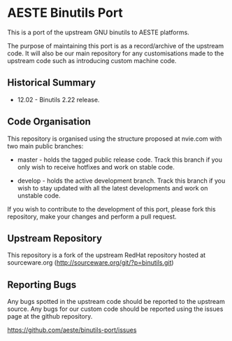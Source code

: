 AESTE Binutils Port
===================
This is a port of the upstream GNU binutils to AESTE platforms.

The purpose of maintaining this port is as a record/archive of the
upstream code. It will also be our main repository for any
customisations made to the upstream code such as introducing custom
machine code.


Historical Summary
------------------
* 12.02 - Binutils 2.22 release.


Code Organisation
-----------------
This repository is organised using the structure proposed at nvie.com
with two main public branches:

* master - holds the tagged public release code. Track this branch if
  you only wish to receive hotfixes and work on stable code.

* develop - holds the active development branch. Track this branch if
  you wish to stay updated with all the latest developments and work
  on unstable code.

If you wish to contribute to the development of this port, please fork
this repository, make your changes and perform a pull request.


Upstream Repository 
------------------- 
This repository is a fork of the upstream RedHat repository hosted at
sourceware.org (http://sourceware.org/git/?p=binutils.git)


Reporting Bugs
--------------
Any bugs spotted in the upstream code should be reported to the
upstream source. Any bugs for our custom code should be reported using
the issues page at the github repository.

https://github.com/aeste/binutils-port/issues

